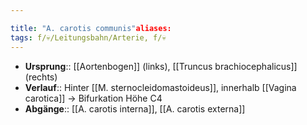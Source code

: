 ```yaml
---

title: "A. carotis communis"aliases: 
tags: f/💀/Leitungsbahn/Arterie, f/💀 
---
```

- **Ursprung**:: [[Aortenbogen]] (links), [[Truncus brachiocephalicus]] (rechts)
- **Verlauf**:: Hinter [[M. sternocleidomastoideus]], innerhalb [[Vagina carotica]] → Bifurkation Höhe C4
- **Abgänge**:: [[A. carotis interna]], [[A. carotis externa]]
